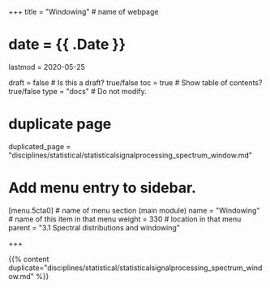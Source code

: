 +++
title = "Windowing"         # name of webpage

# date = {{ .Date }}
lastmod = 2020-05-25

draft = false  # Is this a draft? true/false
toc = true  # Show table of contents? true/false
type = "docs"  # Do not modify.

# duplicate page

duplicated_page = "disciplines/statistical/statisticalsignalprocessing_spectrum_window.md"

# Add menu entry to sidebar.

[menu.5cta0]                       # name of menu section (main module)
  name = "Windowing"        # name of this item in that menu
  weight = 330                          # location in that menu
  parent = "3.1 Spectral distributions and windowing"



+++

{{% content duplicate="disciplines/statistical/statisticalsignalprocessing_spectrum_window.md" %}}
